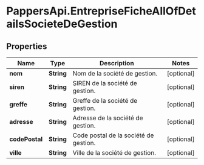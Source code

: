 # PappersApi.EntrepriseFicheAllOfDetailsSocieteDeGestion

## Properties

Name | Type | Description | Notes
------------ | ------------- | ------------- | -------------
**nom** | **String** | Nom de la société de gestion. | [optional] 
**siren** | **String** | SIREN de la société de gestion. | [optional] 
**greffe** | **String** | Greffe de la société de gestion. | [optional] 
**adresse** | **String** | Adresse de la société de gestion. | [optional] 
**codePostal** | **String** | Code postal de la société de gestion. | [optional] 
**ville** | **String** | Ville de la société de gestion. | [optional] 


